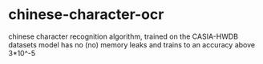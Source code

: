 # chinese-character-ocr
chinese character recognition algorithm, trained on the CASIA-HWDB datasets
model has no (no) memory leaks and trains to an accuracy above 3*10^-5
